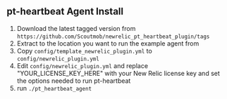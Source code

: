 ## pt-heartbeat Agent Install

1. Download the latest tagged version from `https://github.com/Scoutmob/newrelic_pt_heartbeat_plugin/tags`
2. Extract to the location you want to run the example agent from
3. Copy `config/template_newrelic_plugin.yml` to `config/newrelic_plugin.yml`
4. Edit `config/newrelic_plugin.yml` and replace "YOUR_LICENSE_KEY_HERE" with your New Relic license key and set the options needed to run pt-heartbeat
7. run `./pt_heartbeat_agent`
